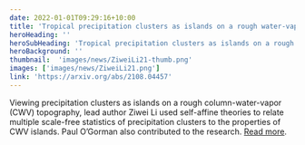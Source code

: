 ```yaml
---
date: 2022-01-01T09:29:16+10:00
title: 'Tropical precipitation clusters as islands on a rough water-vapor topography'
heroHeading: ''
heroSubHeading: 'Tropical precipitation clusters as islands on a rough water-vapor topography'
heroBackground: ''
thumbnail:  'images/news/ZiweiLi21-thumb.png'
images: ['images/news/ZiweiLi21.png']
link: 'https://arxiv.org/abs/2108.04457' 
---
```


Viewing precipitation clusters as islands on a rough column-water-vapor (CWV) topography, lead author Ziwei Li used self-affine theories to relate multiple scale-free statistics of precipitation clusters to the properties of CWV islands. Paul O’Gorman also contributed to the research. 
[Read more](https://arxiv.org/abs/2108.04457). 
